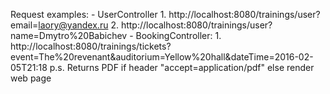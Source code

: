 Request examples:
    - UserController
        1. http://localhost:8080/trainings/user?email=laory@yandex.ru
        2. http://localhost:8080/trainings/user?name=Dmytro%20Babichev
    - BookingController:
        1. http://localhost:8080/trainings/tickets?event=The%20revenant&auditorium=Yellow%20hall&dateTime=2016-02-05T21:18
        p.s. Returns PDF if header "accept=application/pdf" else render web page
        